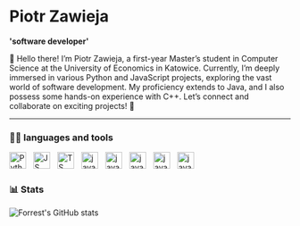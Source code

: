 # Piotr Zawieja

**'software developer'**

👋 Hello there! I’m Piotr Zawieja, a first-year Master’s student in Computer Science at the University of Economics in Katowice.
Currently, I’m deeply immersed in various Python and JavaScript projects, exploring the vast world of software development.
My proficiency extends to Java, and I also possess some hands-on experience with C++. Let’s connect and collaborate on exciting projects! 🚀

---

### 🧑‍💻 languages and tools 

<img align="left" alt="Python" width="30px" style="padding-right:10px;" src="https://cdn.jsdelivr.net/gh/devicons/devicon@latest/icons/python/python-original-wordmark.svg"/>
<img align="left" alt="JS" width="30px" style="padding-right:10px;" src="https://cdn.jsdelivr.net/gh/devicons/devicon@latest/icons/javascript/javascript-original.svg"/>
<img align="left" alt="TS" width="30px" style="padding-right:10px;" src="https://cdn.jsdelivr.net/gh/devicons/devicon@latest/icons/typescript/typescript-original.svg"/>
<img align="left" alt="java" width="30px" style="padding-right:10px;" src="https://cdn.jsdelivr.net/gh/devicons/devicon@latest/icons/html5/html5-original.svg"/>
<img align="left" alt="java" width="30px" style="padding-right:10px;" src="https://cdn.jsdelivr.net/gh/devicons/devicon@latest/icons/css3/css3-original.svg"/>
<img align="left" alt="java" width="30px" style="padding-right:10px;" src="https://cdn.jsdelivr.net/gh/devicons/devicon@latest/icons/java/java-original.svg"/>
<img align="left" alt="java" width="30px" style="padding-right:10px;" src="https://cdn.jsdelivr.net/gh/devicons/devicon@latest/icons/fastapi/fastapi-original-wordmark.svg"/>
<img align="left" alt="java" width="30px" style="padding-right:10px;" src="https://cdn.jsdelivr.net/gh/devicons/devicon@latest/icons/git/git-original.svg"/>
<br />

#

### 📊 Stats

![Forrest's GitHub stats](https://github-readme-stats.vercel.app/api?username=PiotrZawiej&show_icons=true&theme=gruvbox)

